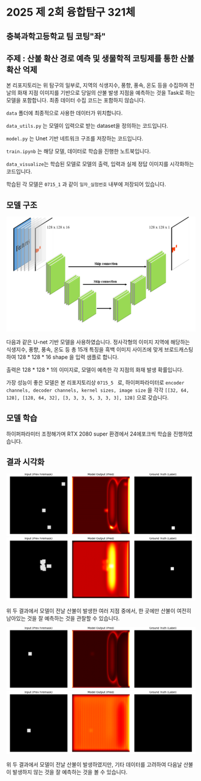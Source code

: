 # 2025 제 2회 융합탐구 321체
## 충북과학고등학교 팀 코팅"좌"

## 주제 : 산불 확산 경로 예측 및 생물학적 코팅제를 통한 산불 확산 억제

본 리포지토리는 위 탐구의 일부로, 지역의 식생지수, 풍향, 풍속, 온도 등을 수집하여 전날의 화재 지점 이미지를 기반으로 당일의 산불 발생 지점을 예측하는 것을 Task로 하는 모델을 포함합니다. 최종 데이터 수집 코드는 포함하지 않습니다.


` data ` 폴더에 최종적으로 사용한 데이터가 위치합니다.

` data_utils.py ` 는 모델이 입력으로 받는 dataset을 정의하는 코드입니다.

` model.py ` 는 Unet 기반 네트워크 구조를 저장하는 코드입니다.

` train.ipynb ` 는 해당 모델, 데이터로 학습을 진행한 노트북입니다.

` data_visualize `는 학습된 모델로 모델의 출력, 입력과 실제 정답 이미지를 시각화하는 코드입니다.

학습된 각 모델은 ` 0715_1 ` 과 같이 ` 일자_실험번호 ` 내부에 저장되어 있습니다.



## 모델 구조

<img src="result/network.png">

다음과 같은 U-net 기반 모델을 사용하였습니다.
정사각형의 이미지 지역에 해당하는 식생지수, 풍향, 풍속, 온도 등 총 15개 특징을 흑백 이미지 사이즈에 맞게 브로드캐스팅하여 128 * 128 * 16 shape 을 입력 샘플로 합니다.

출력은 128 * 128 * 1의 이미지로, 모델이 예측한 각 지점의 화재 발생 확률입니다.

가장 성능이 좋은 모델은 본 리포지토리상 `0715_5 ` 로, 하이퍼파라미터로
` encoder channels, decoder channels, kernel sizes, image size ` 을 각각
` [[32, 64, 128], [128, 64, 32], [3, 3, 3, 5, 3, 3, 3], 128] ` 으로 갖습니다.


## 모델 학습

하이퍼파라미터 조정해가며 RTX 2080 super 환경에서 24에포크씩 학습을 진행하였습니다.


## 결과 시각화


<img src="result/0715_5_2.png">
<img src="result/0715_5_6.png">

위 두 결과에서 모델이 전날 산불이 발생한 여러 지점 중에서, 한 곳에만 산불이 여전히 남아있는 것을 잘 예측하는 것을 관찰할 수 있습니다.


<img src="result/0715_5_3.png">
<img src="result/0715_5_5.png">

위 두 결과에서 모델이 전날 산불이 발생하였지만, 기타 데이터를 고려하여 다음날 산불이 발생하지 않는 것을 잘 예측하는 것을 볼 수 있습니다.



